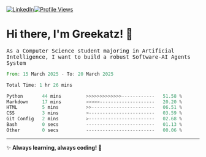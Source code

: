[![LinkedIn](https://img.shields.io/badge/LinkedIn-0077B5?style=flat&logo=linkedin&logoColor=white)](https://www.linkedin.com/in/hungarbeit1912/)[![Profile Views](https://komarev.com/ghpvc/?username=Greekatz&color=blue&style=flat-square)](https://github.com/Greekatz)  


# Hi there, I'm Greekatz! 👋

<samp>As a Computer Science student majoring in Artificial Intelligence, I want to build a robust Software-AI Agents System<samp>


<!--START_SECTION:waka-->

```rust
From: 15 March 2025 - To: 20 March 2025

Total Time: 1 hr 26 mins

Python       44 mins         >>>>>>>>>>>>>------------   51.58 %
Markdown     17 mins         >>>>>--------------------   20.20 %
HTML         5 mins          >>-----------------------   06.51 %
CSS          3 mins          >------------------------   03.59 %
Git Config   2 mins          >------------------------   02.68 %
Bash         0 secs          -------------------------   01.13 %
Other        0 secs          -------------------------   00.06 %
```

<!--END_SECTION:waka-->

---
✨ **Always learning, always coding!** 🚀

